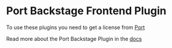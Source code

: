# Port Backstage Frontend Plugin

To use these plugins you need to get a license from [Port](https://backstage-plugin.getport.io/)

Read more about the Port Backstage Plugin in the [docs](https://port-labs.github.io/backstage-plugin/docs/intro)
